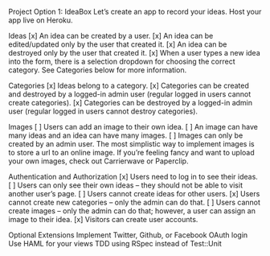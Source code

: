 Project Option 1: IdeaBox
Let’s create an app to record your ideas. Host your app live on Heroku.

Ideas
[x] An idea can be created by a user.
[x] An idea can be edited/updated only by the user that created it.
[x] An idea can be destroyed only by the user that created it.
[x] When a user types a new idea into the form, there is a selection dropdown for choosing the correct category. See Categories below for more information.

Categories
[x] Ideas belong to a category.
[x] Categories can be created and destroyed by a logged-in admin user (regular logged in users cannot create categories).
[x] Categories can be destroyed by a logged-in admin user (regular logged in users cannot destroy categories).

Images
[ ] Users can add an image to their own idea.
[ ] An image can have many ideas and an idea can have many images.
[ ] Images can only be created by an admin user.
The most simplistic way to implement images is to store a url to an online image. If you’re feeling fancy and want to upload your own images, check out Carrierwave or Paperclip.

Authentication and Authorization
[x] Users need to log in to see their ideas.
[ ] Users can only see their own ideas – they should not be able to visit another user’s page.
[ ] Users cannot create ideas for other users.
[x] Users cannot create new categories – only the admin can do that.
[ ] Users cannot create images – only the admin can do that; however, a user can assign an image to their idea.
[x] Visitors can create user accounts.

Optional Extensions
Implement Twitter, Github, or Facebook OAuth login
Use HAML for your views
TDD using RSpec instead of Test::Unit
